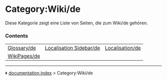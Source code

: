 # Category:Wiki/de
Diese Kategorie zeigt eine Liste von Seiten, die zum Wiki/de gehören.

### Contents

|     |     |     |
| --- | --- | --- |
| [Glossary/de](Glossary/de.md) | [Localisation Sidebar/de](Localisation_Sidebar/de.md) | [Localisation/de](Localisation/de.md) |
| [WikiPages/de](WikiPages/de.md) |



---
⏵ [documentation index](../README.md) > Category:Wiki/de
